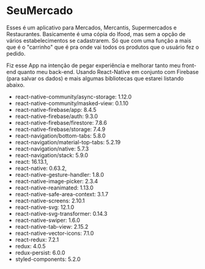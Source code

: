 # SeuMercado

Esses é um aplicativo para Mercados, Mercantis, Supermercados e Restaurantes. 
Basicamente é uma cópia do Ifood, mas sem a opção de vários estabelecimentos se cadastrarem. Só que com uma função 
a mais que é o "carrinho" que é pra onde vai todos os produtos que o usuário fez o pedido.

Fiz esse App na intenção de pegar experiência e melhorar tanto meu front-end quanto meu back-end. Usando 
React-Native em conjunto com Firebase (para salvar os dados) e mais algumas bibliotecas que estarei listando abaixo.

  - react-native-community/async-storage: 1.12.0	
  - react-native-community/masked-view: 0.1.10
  - react-native-firebase/app: 8.4.5
  - react-native-firebase/auth: 9.3.0
  - react-native-firebase/firestore: 7.8.6
  - react-native-firebase/storage: 7.4.9
  - react-navigation/bottom-tabs: 5.8.0
  - react-navigation/material-top-tabs: 5.2.19
  - react-navigation/native: 5.7.3
  - react-navigation/stack: 5.9.0
  - react: 16.13.1,
  - react-native: 0.63.2,
  - react-native-gesture-handler: 1.8.0
  - react-native-image-picker: 2.3.4
  - react-native-reanimated: 1.13.0
  - react-native-safe-area-context: 3.1.7
  - react-native-screens: 2.10.1
  - react-native-svg: 12.1.0
  - react-native-svg-transformer: 0.14.3
  - react-native-swiper: 1.6.0
  - react-native-tab-view: 2.15.2
  - react-native-vector-icons: 7.1.0
  - react-redux: 7.2.1
  - redux: 4.0.5
  - redux-persist: 6.0.0
  - styled-components: 5.2.0
